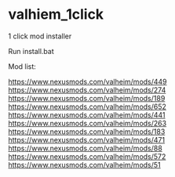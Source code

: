 # valhiem_1click
1 click mod installer

Run install.bat

Mod list:

https://www.nexusmods.com/valheim/mods/449
https://www.nexusmods.com/valheim/mods/274
https://www.nexusmods.com/valheim/mods/189
https://www.nexusmods.com/valheim/mods/652
https://www.nexusmods.com/valheim/mods/441
https://www.nexusmods.com/valheim/mods/263
https://www.nexusmods.com/valheim/mods/183
https://www.nexusmods.com/valheim/mods/471
https://www.nexusmods.com/valheim/mods/88
https://www.nexusmods.com/valheim/mods/572
https://www.nexusmods.com/valheim/mods/51
